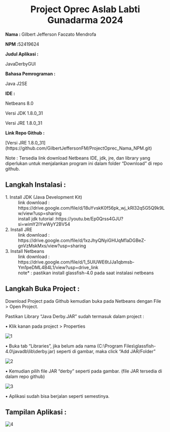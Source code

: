 <h1 align="center">Project Oprec Aslab Labti Gunadarma 2024</h1>

<p><b>Nama : </b>Gilbert Jefferson Faozato Mendrofa</p>
<p><b>NPM  :</b>52419624</p>
<p><b>Judul Aplikasi :</b></p>
<p>JavaDerbyGUI</p>
<p><b>Bahasa Pemrograman :</b></p>
<p>Java J2SE</p>
<p><b>IDE :</b></p>
<p>Netbeans 8.0</p>
<p>Versi JDK 1.8.0_31</p>
<p>Versi JRE 1.8.0_31</p>
<p><b>Link Repo Github :</b></p>
<p>[Versi JRE 1.8.0_31](https://github.com/GilbertJeffersonFM/ProjectOprec_Nama_NPM.git)</p>
<p>Note : Tersedia link download Netbeans IDE, jdk, jre, dan library yang diperlukan untuk menjalankan program ini dalam folder “Download” di repo github.</p>

<h2>Langkah Instalasi :</h2>

  <dl>
    <dt>1. Install JDK (Java Development Kit)</dt>
    <dd>link download : https://drive.google.com/file/d/18uYvskK0f56pk_wj_kRl32q5G5Q9k9Lw/view?usp=sharing</dd>
		<dd>install jdk tutorial :https://youtu.be/Ep0Qrss4GJU?si=wimY2IYwWyY2BV54</dd>
    <dt>2. Install JRE</dt>
    <dd>link download : https://drive.google.com/file/d/1xzJhyQNyiGHUqM1aDGBeZ-gnVzMskMxs/view?usp=sharing</dd>
    <dt>3. Install Netbeans</dt>
    <dd>link download : https://drive.google.com/file/d/1_5UlUWE6tJJa1qbmsb-Ym1peDML4B4L1/view?usp=drive_link</dd>
		<dd>note* : pastikan install glassfish-4.0 pada saat instalasi netbeans</dd>
  </dl>

<h2>Langkah Buka Project :</h2>
<p>Download Project pada Github kemudian buka pada Netbeans dengan File > Open Project.</p>
<p>Pastikan Library “Java Derby.JAR” sudah termasuk dalam project :</p>

<p>•	Klik kanan pada project > Properties</p>

 ![1](https://github.com/user-attachments/assets/f209017a-cab4-46fd-81b3-8dfa6edba002)

<p>•	Buka tab “Libraries”, jika belum ada nama (C:\Program Files\glassfish-4.0\javadb\lib\derby.jar) seperti di gambar, maka click “Add JAR/Folder”</p>

![2](https://github.com/user-attachments/assets/c7bb659a-4c5b-40d2-bf87-51a0a6e82957)

<p>•	Kemudian pilih file JAR “derby” seperti pada gambar. (file JAR tersedia di dalam repo github)</p>

![3](https://github.com/user-attachments/assets/bc378302-1539-48c1-849f-246fbfe506fd)

<p>•	Aplikasi sudah bisa berjalan seperti semestinya.<p>

<h2>Tampilan Aplikasi :</h2>

![4](https://github.com/user-attachments/assets/f37f18b2-1fc2-4a5a-a915-14a73bd0d784)

